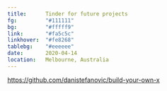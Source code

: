 ```yaml
---
title:      Tinder for future projects
fg:         "#111111"
bg:         "#fffff9"
link:       "#fa5c5c"
linkhover:  "#fe8268"
tablebg:    "#eeeeee"
date:       2020-04-14
location:   Melbourne, Australia
---
```


<https://github.com/danistefanovic/build-your-own-x>
